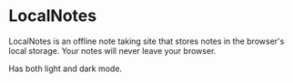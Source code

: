# LocalNotes

LocalNotes is an offline note taking site that stores notes in the browser's local storage. Your notes will never leave your browser.

Has both light and dark mode.
